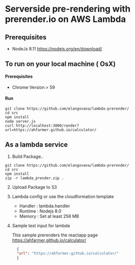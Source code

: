 # Serverside pre-rendering with prerender.io on AWS Lambda
## Prerequisites
* NodeJs 8.11 https://nodejs.org/en/download/

## To run on your local machine ( OsX)
#### Prerequisites 
* Chrome Version > 59

#### Run
```console
git clone https://github.com/elangovana/lambda-prerender/
cd src
npm install
node server.js
curl http://localhost:3000/render?url=https://ahfarmer.github.io/calculator/
```
## As a lambda service
1. Build Package..
        
```console
git clone https://github.com/elangovana/lambda-prerender/
cd src
npm install
zip -r lambda_prender.zip .
```
2. Upload Package to S3

3. Lambda config or use the cloudformation template
    * Handler : lambda.handler
    * Runtime : Nodejs 8.0
    * Memory  : Set at least 256 MB

4. Sample test input for lambda

    This sample prerenders the reactapp page https://ahfarmer.github.io/calculator/

    ```json
      {
      "url": "https://ahfarmer.github.io/calculator/"
      }
    ```
